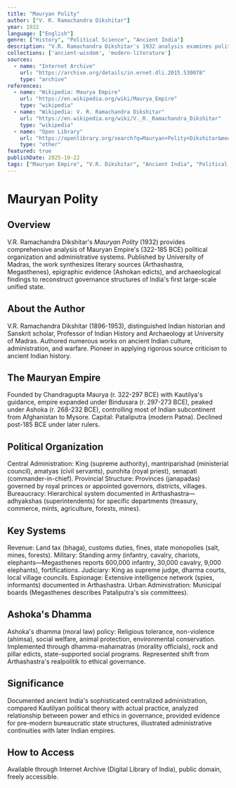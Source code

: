 ```yaml
---
title: "Mauryan Polity"
author: ["V. R. Ramachandra Dikshitar"]
year: 1932
language: ["English"]
genre: ["History", "Political Science", "Ancient India"]
description: "V.R. Ramachandra Dikshitar's 1932 analysis examines political organization and governance of Mauryan Empire (322-185 BCE), India's first large-scale unified state, using inscriptions and classical texts."
collections: ['ancient-wisdom', 'modern-literature']
sources:
  - name: "Internet Archive"
    url: "https://archive.org/details/in.ernet.dli.2015.530078"
    type: "archive"
references:
  - name: "Wikipedia: Maurya Empire"
    url: "https://en.wikipedia.org/wiki/Maurya_Empire"
    type: "wikipedia"
  - name: "Wikipedia: V. R. Ramachandra Dikshitar"
    url: "https://en.wikipedia.org/wiki/V._R._Ramachandra_Dikshitar"
    type: "wikipedia"
  - name: "Open Library"
    url: "https://openlibrary.org/search?q=Mauryan+Polity+Dikshitar&mode=everything"
    type: "other"
featured: true
publishDate: 2025-10-22
tags: ["Mauryan Empire", "V.R. Dikshitar", "Ancient India", "Political history", "Chandragupta Maurya", "Ashoka", "Arthashastra", "Indian administration", "Magadha", "Kautilya", "Dhamma", "Ashokan edicts", "Megasthenes", "Ancient statecraft", "Governance"]
---
```


# Mauryan Polity

## Overview

V.R. Ramachandra Dikshitar's *Mauryan Polity* (1932) provides comprehensive analysis of Mauryan Empire's (322-185 BCE) political organization and administrative systems. Published by University of Madras, the work synthesizes literary sources (Arthashastra, Megasthenes), epigraphic evidence (Ashokan edicts), and archaeological findings to reconstruct governance structures of India's first large-scale unified state.

## About the Author

V.R. Ramachandra Dikshitar (1896-1953), distinguished Indian historian and Sanskrit scholar, Professor of Indian History and Archaeology at University of Madras. Authored numerous works on ancient Indian culture, administration, and warfare. Pioneer in applying rigorous source criticism to ancient Indian history.

## The Mauryan Empire

Founded by Chandragupta Maurya (r. 322-297 BCE) with Kautilya's guidance, empire expanded under Bindusara (r. 297-273 BCE), peaked under Ashoka (r. 268-232 BCE), controlling most of Indian subcontinent from Afghanistan to Mysore. Capital: Pataliputra (modern Patna). Declined post-185 BCE under later rulers.

## Political Organization

Central Administration: King (supreme authority), mantriparishad (ministerial council), amatyas (civil servants), purohita (royal priest), senapati (commander-in-chief). Provincial Structure: Provinces (janapadas) governed by royal princes or appointed governors, districts, villages. Bureaucracy: Hierarchical system documented in Arthashastra—adhyakshas (superintendents) for specific departments (treasury, commerce, mints, agriculture, forests, mines).

## Key Systems

Revenue: Land tax (bhaga), customs duties, fines, state monopolies (salt, mines, forests). Military: Standing army (infantry, cavalry, chariots, elephants—Megasthenes reports 600,000 infantry, 30,000 cavalry, 9,000 elephants), fortifications. Judiciary: King as supreme judge, dharma courts, local village councils. Espionage: Extensive intelligence network (spies, informants) documented in Arthashastra. Urban Administration: Municipal boards (Megasthenes describes Pataliputra's six committees).

## Ashoka's Dhamma

Ashoka's dhamma (moral law) policy: Religious tolerance, non-violence (ahimsa), social welfare, animal protection, environmental conservation. Implemented through dhamma-mahamatras (morality officials), rock and pillar edicts, state-supported social programs. Represented shift from Arthashastra's realpolitik to ethical governance.

## Significance

Documented ancient India's sophisticated centralized administration, compared Kautilyan political theory with actual practice, analyzed relationship between power and ethics in governance, provided evidence for pre-modern bureaucratic state structures, illustrated administrative continuities with later Indian empires.

## How to Access

Available through Internet Archive (Digital Library of India), public domain, freely accessible.

